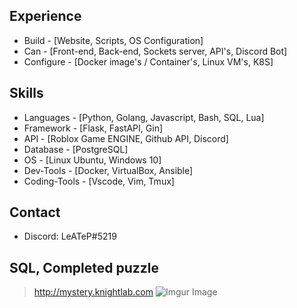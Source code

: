 ## Experience
* Build - [Website, Scripts, OS Configuration]
* Can - [Front-end, Back-end, Sockets server, API's, Discord Bot]
* Configure - [Docker image's / Container's, Linux VM's, K8S]

## Skills
* Languages - [Python, Golang, Javascript, Bash, SQL, Lua]
* Framework - [Flask, FastAPI, Gin]
* API - [Roblox Game ENGINE, Github API, Discord]
* Database  - [PostgreSQL]
* OS - [Linux Ubuntu, Windows 10]
* Dev-Tools - [Docker, VirtualBox, Ansible]
* Coding-Tools - [Vscode, Vim, Tmux]

## Contact
* Discord: LeATeP#5219

## SQL, Completed puzzle
> <http://mystery.knightlab.com>
![Imgur Image](https://i.imgur.com/tzkiEqp.png)



